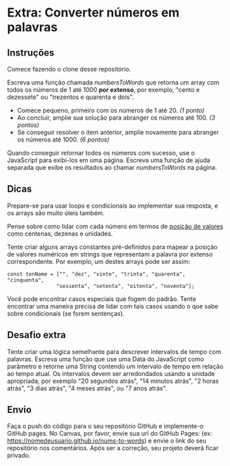 # Extra: Converter números em palavras

## Instruções

Comece fazendo o clone desse repositório.

Escreva uma função chamada *numbersToWords* que retorna um array com todos os números de 1 até 1000 **por extenso**, por exemplo, "cento e dezessete" ou "trezentos e quarenta e dois".

- Comece pequeno, primeiro com os números de 1 até 20. *(1 ponto)*
- Ao concluir, amplie sua solução para abranger os números até 100. *(3 pontos)*
- Se conseguir resolver o item anterior, amplie novamente para abranger os números até 1000. *(6 pontos)*

Quando conseguir retornar todos os números com sucesso, use o JavaScript para exibi-los em uma página. Escreva uma função de ajuda separada que exibe os resultados ao chamar *numbersToWords* na página.

## Dicas

Prepare-se para usar loops e condicionais ao implementar sua resposta, e os arrays são muito úteis também.

Pense sobre como lidar com cada número em termos de [posição de valores](https://www.mathsisfun.com/place-value.html) como centenas, dezenas e unidades.

Tente criar alguns arrays constantes pré-definidos para mapear a posição de valores numéricos em strings que representam a palavra por extenso correspondente. Por exemplo, um destes arrays pode ser assim:

```Faça o push do código para o seu repositório GitHub e implemente-o GitHub pages. No Canvas, por favor, envie sua url do GitHub Pages: (ex: https://nomedeusuario.github.io/katas2) e envie o link do seu repositório nos comentários. Após ser a correção, seu projeto deverá ficar privado.
const tenName = ["", "dez", "vinte", "trinta", "quarenta", "cinquenta",
                "sessenta", "setenta", "oitenta", "noventa"];
```

Você pode encontrar casos especiais que fogem do padrão. Tente encontrar uma maneira precisa de lidar com tais casos usando o que sabe sobre condicionais (se forem sentenças).

## Desafio extra

Tente criar uma lógica semelhante para descrever intervalos de tempo com palavras. Escreva uma função que use uma Data do JavaScript como parâmetro e retorne uma String contendo um intervalo de tempo em relação ao tempo atual. Os intervalos devem ser arredondados usando a unidade apropriada, por exemplo "20 segundos atrás", "14 minutos atrás", "2 horas atrás", "3 dias atrás", "4 meses atrás", ou "7 anos atrás".

## Envio

Faça o push do código para o seu repositório GitHub e implemente-o GitHub pages. No Canvas, por favor, envie sua url do GitHub Pages: (ex: https://nomedeusuario.github.io/nums-to-words) e envie o link do seu repositório nos comentários. Após ser a correção, seu projeto deverá ficar privado.


